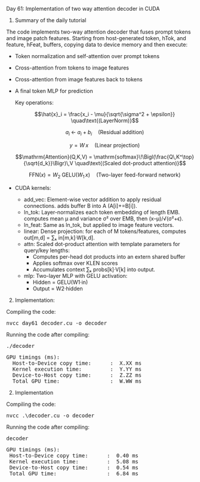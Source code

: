 Day 61: Implementation of two way attention decoder in CUDA

1) Summary of the daily tutorial

The code implements two-way attention decoder that fuses prompt tokens and image patch features. Starting from host-generated token, hTok, and feature, hFeat, buffers, copying data to device memory and then execute:

- Token normalization and self-attention over prompt tokens
- Cross-attention from tokens to image features
- Cross-attention from image features back to tokens
- A final token MLP for prediction

  Key operations:

  ```math
  \hat{x}_i = \frac{x_i - \mu}{\sqrt{\sigma^2 + \epsilon}}
  \quad\text{(LayerNorm)}
  ```

  ```math
  a_i \;\leftarrow\; a_i + b_i
  \quad\text{(Residual addition)}
  ```

  ```math
  y = W\,x
  \quad\text{(Linear projection)}
  ```

  ```math
  \mathrm{Attention}(Q,K,V) = \mathrm{softmax}\!\Bigl(\frac{Q\,K^\top}{\sqrt{d_k}}\Bigr)\,V
  \quad\text{(Scaled dot-product attention)}
  ```

  ```math
  \mathrm{FFN}(x) = W_2\;\mathrm{GELU}\bigl(W_1\,x\bigr)
  \quad\text{(Two-layer feed-forward network)}
  ```

- CUDA kernels:
  - add_vec: Element-wise vector addition to apply residual connections. adds buffer B into A (A[i]+=B[i]).
  - ln_tok: Layer-normalizes each token embedding of length EMB. computes mean μ and variance σ² over EMB, then (x–μ)/√(σ²+ϵ).
  - ln_feat: Same as ln_tok, but applied to image feature vectors. 
  - linear: Dense projection: for each of M tokens/features, computes out[m,d] = ∑ₖ in[m,k]·W[k,d].
  - attn: Scaled dot-product attention with template parameters for query/key lengths:
    - Computes per-head dot products into an extern shared buffer
    - Applies softmax over KLEN scores
    - Accumulates context ∑ₖ probs[k]·V[k] into output.
  - mlp: Two-layer MLP with GELU activation:
    - Hidden = GELU(W1·in)
    - Output = W2·hidden

2. Implementation:

Compiling the code:

<pre>nvcc day61_decoder.cu -o decoder</pre>

Running the code after compiling:

<pre>./decoder</pre>

<pre>
GPU timings (ms):
  Host-to-Device copy time:      :  X.XX ms
  Kernel execution time:         :  Y.YY ms
  Device-to-Host copy time:      :  Z.ZZ ms
  Total GPU time:                :  W.WW ms
</pre>























2) Implementation

Compiling the code:

<pre>nvcc .\decoder.cu -o decoder</pre>

Running the code after compiling:

<pre>decoder</pre>

<pre>GPU timings (ms):
 Host-to-Device copy time:      :  0.40 ms
 Kernel execution time:         :  5.08 ms
 Device-to-Host copy time:      :  0.54 ms
 Total GPU time:                :  6.84 ms</pre>